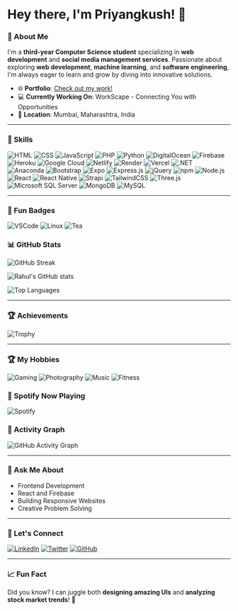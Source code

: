 # Hey there, I'm Priyangkush! 👋

### 🌟 About Me
I'm a **third-year Computer Science student** specializing in **web development** and **social media management services**. Passionate about exploring **web development**, **machine learning**, and **software engineering**, I'm always eager to learn and grow by diving into innovative solutions.

- 🌐 **Portfolio**: [Check out my work!](https://DPriyangkush.github.io/portfolio)
- 💻 **Currently Working On**: WorkScape - Connecting You with Opportunities
- 📍 **Location**: Mumbai, Maharashtra, India

---

### 🚀 Skills
![HTML](https://img.shields.io/badge/HTML5-E34F26?style=for-the-badge&logo=html5&logoColor=white)
![CSS](https://img.shields.io/badge/CSS3-1572B6?style=for-the-badge&logo=css3&logoColor=white)
![JavaScript](https://img.shields.io/badge/JavaScript-F7DF1E?style=for-the-badge&logo=javascript&logoColor=black)
![PHP](https://img.shields.io/badge/PHP-777BB4?style=for-the-badge&logo=php&logoColor=white)
![Python](https://img.shields.io/badge/Python-3776AB?style=for-the-badge&logo=python&logoColor=white)
![DigitalOcean](https://img.shields.io/badge/DigitalOcean-0080FF?style=for-the-badge&logo=digitalocean&logoColor=white)
![Firebase](https://img.shields.io/badge/Firebase-FFCA28?style=for-the-badge&logo=firebase&logoColor=black)
![Heroku](https://img.shields.io/badge/Heroku-430098?style=for-the-badge&logo=heroku&logoColor=white)
![Google Cloud](https://img.shields.io/badge/Google_Cloud-4285F4?style=for-the-badge&logo=googlecloud&logoColor=white)
![Netlify](https://img.shields.io/badge/Netlify-00C7B7?style=for-the-badge&logo=netlify&logoColor=white)
![Render](https://img.shields.io/badge/Render-46E3B7?style=for-the-badge&logo=render&logoColor=white)
![Vercel](https://img.shields.io/badge/Vercel-000000?style=for-the-badge&logo=vercel&logoColor=white)
![.NET](https://img.shields.io/badge/.NET-512BD4?style=for-the-badge&logo=dotnet&logoColor=white)
![Anaconda](https://img.shields.io/badge/Anaconda-44A833?style=for-the-badge&logo=anaconda&logoColor=white)
![Bootstrap](https://img.shields.io/badge/Bootstrap-7952B3?style=for-the-badge&logo=bootstrap&logoColor=white)
![Expo](https://img.shields.io/badge/Expo-000020?style=for-the-badge&logo=expo&logoColor=white)
![Express.js](https://img.shields.io/badge/Express.js-404D59?style=for-the-badge&logo=express&logoColor=white)
![jQuery](https://img.shields.io/badge/jQuery-0769AD?style=for-the-badge&logo=jquery&logoColor=white)
![npm](https://img.shields.io/badge/npm-CB3837?style=for-the-badge&logo=npm&logoColor=white)
![Node.js](https://img.shields.io/badge/Node.js-339933?style=for-the-badge&logo=nodedotjs&logoColor=white)
![React](https://img.shields.io/badge/React-20232A?style=for-the-badge&logo=react&logoColor=61DAFB)
![React Native](https://img.shields.io/badge/React_Native-20232A?style=for-the-badge&logo=react&logoColor=61DAFB)
![Strapi](https://img.shields.io/badge/Strapi-2E7EEA?style=for-the-badge&logo=strapi&logoColor=white)
![TailwindCSS](https://img.shields.io/badge/TailwindCSS-06B6D4?style=for-the-badge&logo=tailwindcss&logoColor=white)
![Three.js](https://img.shields.io/badge/Three.js-000000?style=for-the-badge&logo=three.js&logoColor=white)
![Microsoft SQL Server](https://img.shields.io/badge/Microsoft_SQL_Server-CC2927?style=for-the-badge&logo=microsoftsqlserver&logoColor=white)
![MongoDB](https://img.shields.io/badge/MongoDB-47A248?style=for-the-badge&logo=mongodb&logoColor=white)
![MySQL](https://img.shields.io/badge/MySQL-4479A1?style=for-the-badge&logo=mysql&logoColor=white)

---

### 🌟 Fun Badges
![VSCode](https://img.shields.io/badge/Editor-VSCode-blue?style=for-the-badge&logo=visualstudiocode&logoColor=white)
![Linux](https://img.shields.io/badge/OS-Linux-FCC624?style=for-the-badge&logo=linux&logoColor=black)
![Tea](https://img.shields.io/badge/Fueled_By-Tea-FFDD00?style=for-the-badge&logo=buymeacoffee&logoColor=black)



### 📊 GitHub Stats
![GitHub Streak](https://github-readme-streak-stats.herokuapp.com/?user=DPriyangkush&theme=dark)

![Rahul's GitHub stats](https://github-readme-stats.vercel.app/api?username=DPriyangkush&show_icons=true&theme=radical)

![Top Languages](https://github-readme-stats.vercel.app/api/top-langs/?username=DPriyangkush&layout=compact&theme=radical)



---

### 🏆 Achievements
![Trophy](https://github-profile-trophy.vercel.app/?username=DPriyangkush&theme=onedark&row=1&column=6)

---

### 🏆 My Hobbies
![Gaming](https://img.shields.io/badge/Gaming-🎮-purple?style=for-the-badge)
![Photography](https://img.shields.io/badge/Photography-📷-blue?style=for-the-badge)
![Music](https://img.shields.io/badge/Music-🎧-green?style=for-the-badge)
![Fitness](https://img.shields.io/badge/Fitness-🏋️‍♂️-red?style=for-the-badge)






### 🎵 Spotify Now Playing
![Spotify](https://novatorem.vercel.app/api/spotify)



### 🌟 Activity Graph
![GitHub Activity Graph](https://github-readme-activity-graph.vercel.app/graph?username=DPriyangkush&theme=react-dark)

---



### 🎯 Ask Me About
- Frontend Development
- React and Firebase
- Building Responsive Websites
- Creative Problem Solving

---

### 💬 Let's Connect
[![LinkedIn](https://img.shields.io/badge/LinkedIn-%230077B5.svg?style=for-the-badge&logo=linkedin&logoColor=white)](http://linkedin.com/in/priyangkush)
[![Twitter](https://img.shields.io/badge/Twitter-%231DA1F2.svg?style=for-the-badge&logo=twitter&logoColor=white)](https://twitter.com/rahuld05)
[![GitHub](https://img.shields.io/badge/GitHub-%2312100E.svg?style=for-the-badge&logo=github&logoColor=white)](https://github.com/DPriyangkush)

---

### 📈 Fun Fact
Did you know? I can juggle both **designing amazing UIs** and **analyzing stock market trends**! 🚀
